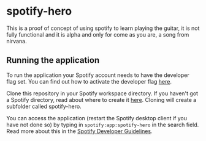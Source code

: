 spotify-hero
===============

This is a proof of concept of using spotify to learn playing the guitar, it is not fully functional and it is alpha and only for
come as you are, a song from nirvana.

## Running the application
To run the application your Spotify account needs to have the developer flag
set. You can find out how to activate the developer flag [here](https://developer.spotify.com/technologies/apps/#developer-account).

Clone this repository in your Spotify workspace directory. If you haven't got a Spotify directory, read about where to create it [here](http://developer.spotify.com/technologies/apps/guidelines/developer/#creatinganapp). Cloning will create a subfolder called spotify-hero. 

You can access the application (restart the Spotify desktop client if you have not done so) by typing in `spotify:app:spotify-hero` in the search field.
Read more about this in the [Spotify Developer Guidelines](http://developer.spotify.com/technologies/apps/guidelines/developer/).
